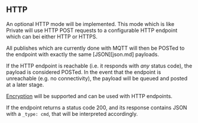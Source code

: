 ## HTTP

An optional HTTP mode will be implemented. This mode which is like Private will use HTTP POST requests to a configurable HTTP endpoint which can bei either HTTP or HTTPS.

All publishes which are currently done with MQTT will then be POSTed to the endpoint with exactly the same [JSON][json.md] payloads.

If the HTTP endpoint is reachable (i.e. it responds with _any_ status code), the payload is considered POSTed. In the event that the endpoint is unreachable (e.g. no connectivity), the payload will be queued and posted at a later stage.

[Encryption](../features/encrypt.md) will be supported and can be used with HTTP endpoints.

If the endpoint returns a status code 200, and its response contains JSON with a `_type: cmd`, that will be interpreted accordingly.

